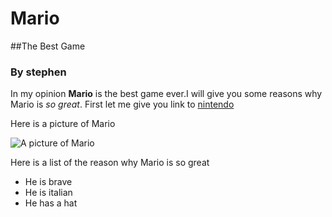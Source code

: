 # Mario 
##The Best Game
### By stephen

In my opinion **Mario** is the best game ever.I will give you some reasons why Mario is _so great_.
First let me give you link to [nintendo](https://www.nintendo.com/en-gb)

Here is a picture of Mario

![A picture of Mario](https://e7.pngegg.com/pngimages/660/375/png-clipart-mario-mario.png)

Here is a list of the reason why Mario is so great

- He is brave
- He is italian
- He has a hat
